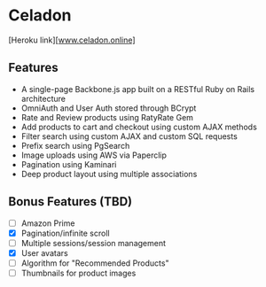 # Celadon

[Heroku link][www.celadon.online]

## Features
- A single-page Backbone.js app built on a RESTful Ruby on Rails architecture
- OmniAuth and User Auth stored through BCrypt
- Rate and Review products using RatyRate Gem
- Add products to cart and checkout using custom AJAX methods
- Filter search using custom AJAX and custom SQL requests
- Prefix search using PgSearch
- Image uploads using AWS via Paperclip
- Pagination using Kaminari
- Deep product layout using multiple associations

## Bonus Features (TBD)
- [ ] Amazon Prime
- [X] Pagination/infinite scroll
- [ ] Multiple sessions/session management
- [X] User avatars
- [ ] Algorithm for "Recommended Products"
- [ ] Thumbnails for product images
